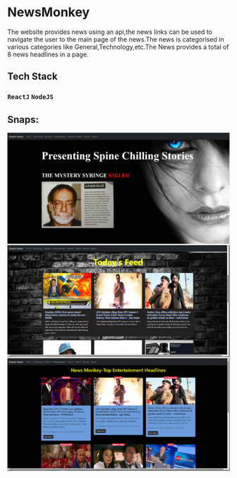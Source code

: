 # NewsMonkey
The website provides news using an api,the news links can be used to navigate the user to the main page of the news.The news is categorised in various categories like General,Technology,etc.The News provides a total of 8 news headlines in a page.


## Tech Stack
### `ReactJ`  `NodeJS` 

## Snaps:
![alt text](1.PNG)
![alt text](2.PNG)
![alt text](3.PNG)


